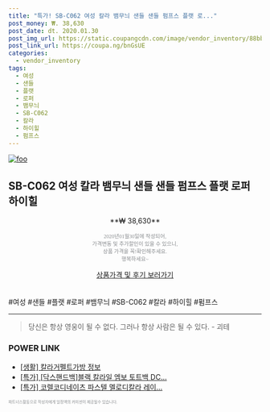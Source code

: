 ```yaml
--- 
title: "특가! SB-C062 여성 칼라 뱀무늬 샌들 샌들 펌프스 플랫 로..." 
post_money: ₩. 38,630 
post_date: dt. 2020.01.30 
post_img_url: https://static.coupangcdn.com/image/vendor_inventory/88bb/ca408a1d173e71e8ec8608008293e41e6256d3840482893cd0a65e908ec7.jpg 
post_link_url: https://coupa.ng/bnGsUE 
categories: 
  - vendor_inventory 
tags: 
  - 여성 
  - 샌들 
  - 플랫 
  - 로퍼 
  - 뱀무늬 
  - SB-C062 
  - 칼라 
  - 하이힐 
  - 펌프스 
--- 
```

[![foo](https://static.coupangcdn.com/image/vendor_inventory/88bb/ca408a1d173e71e8ec8608008293e41e6256d3840482893cd0a65e908ec7.jpg)](https://coupa.ng/bnGsUE) 

## SB-C062 여성 칼라 뱀무늬 샌들 샌들 펌프스 플랫 로퍼 하이힐 
<p style="text-align: center;">**₩ 38,630**</p> 
<p style="text-align: center;"><span style="color: #898c8f; font-family: Georgia,Times,serif; font-size: 0.75em;">2020년01월30일에 작성되어, <br>가격변동 및 추가할인이 있을 수 있으니,<br> 상품 가격을 꼭!확인해주세요.<br>행복하세요~</span> 
</p>	 
<div markdown="0" style="text-align: center;"><a href="https://coupa.ng/bnGsUE" class="btn btn--success">상품가격 및 후기 보러가기</a></div> 
<br><br> 
  #여성 #샌들 #플랫 #로퍼 #뱀무늬 #SB-C062 #칼라 #하이힐 #펌프스 
<hr> 

> 당신은 항상 영웅이 될 수 없다. 그러나 항상 사람은 될 수 있다. - 괴테 


### POWER LINK

* <a href="https://blog.naver.com/santokki14/221764604058" target="_blank"> [생활] 칼라거펠트가방 정보 </a>
* <a href="https://blog.naver.com/an0733/221786394596" target="_blank">[특가] [닥스핸드백]블랙 칼라일 엠보 토트백 DC...</a>
* <a href="https://blog.naver.com/an0733/221786520320" target="_blank">[특가] 코렐코디네이츠 파스텔 멜로디칼라 레이...</a>

<span style="color: #898c8f; font-family: Georgia,Times,serif; font-size: 0.55em;">파트너스활동으로 작성자에게 일정액의 커미션이 제공될수 있습니다.</span> 
